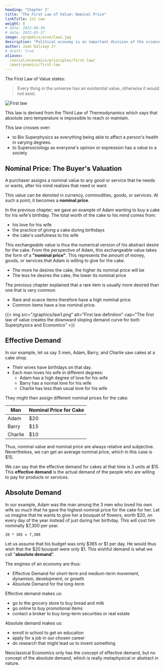 ```yaml
---
heading: "Chapter 1"
title: "The First Law of Value: Nominal Price"
linkTitle: 1st Law
weight: 8
# date: 2022-08-30
# date: 2022-03-27
image: /graphics/econ/law1.jpg
description: "Political economy is an important division of the science of government. The object of government is the happiness of men, united in society"
author: Juan Dalisay Jr
# draft: true
aliases:
  /social/economics/principles/first-law/
  /pantrynomics/first-law
---
```




The First Law of Value states:

>  Every thing in the universe has an existential value, otherwise it would not exist. 

![First law](/graphics/econ/law1.jpg)

This law is derived from the Third Law of Thermodynamics which says that absolute zero temperature is impossible to reach or maintain. 

This law crosses over:
- to Bio Superphysics as everything being able to affect a person's health in varying degrees. 
- to Supersociology as everyone's opinion or expression has a value to a society



## Nominal Price: The Buyer's Valuation

A purchaser assigns a nominal value to any good or service that he needs or wants, after his mind realizes that need or want. 

This value can be denoted in currency, commodities, goods, or services. At such a point, it becomes a **nominal price**. 

In the previous chapter, we gave an example of Adam wanting to buy a cake for his wife's birthday. The total worth of the cake to his mind comes from: 
- his love for his wife
- the practice of giving a cake during birthdays
- the cake's usefulness to his wife

<!-- This worth then forms its exchangeable value.  -->

This exchangeable value is thus the numerical version of his abstract desire for the cake. From the perspective of Adam, this exchangeable value takes the form of a **"nominal price"**. This represents the amount of money, goods, or services that Adam is willing to give for the cake.

- The more he desires the cake, the higher its nominal price will be
- The less he desires the cake, the lower its nominal price

The previous chapter explained that a rare item is usually more desired than one that is very common. 
- Rare and scarce items therefore have a high nominal price.  
- Common items have a low nominal price. 

<!-- It is an objectification of subjective worth. 

If he commonly experiences the price for birthday cakes to be $10, then he will easily assign $10 as the nominal price for the cake. 
 -->

{{< img src="/graphics/law1.png" alt="First law definition" cap="The first law of value creates the downward sloping demand curve for both Superphysics and Economics" >}}


## Effective Demand

In our example, let us say 3 men, Adam, Barry, and Charlie saw cakes at a cake shop.
- Their wives have birthdays on that day.
- Each man loves his wife in different degrees:
  - Adam has a high degree of love for his wife
  - Barry has a normal love for his wife 
  - Charlie has less than usual love for his wife

They might then assign different nominal prices for the cake:

Man | Nominal Price for Cake
--- | ---
Adam | $20
Barry | $15
Charlie | $10

Thus, nominal value and nominal price are always relative and subjective. Nevertheless, we can get an average nominal price, which in this case is $15.

We can say that the effective demand for cakes at that time is 3 units at $15. This **effective demand** is the actual demand of the people who are willing to pay for products or services. 


## Absolute Demand

In our example, Adam was the man among the 3 men who loved his own wife so much that he gave the highest nominal price for the cake for her. Let us imagine that he wants to give her a bouquet of flowers, worth $20, on every day of the year instead of just during her birthday. This will cost him nominally $7,300 per year. 

```
20 * 365 = 7,300
```

Let us assume that his budget was only $365 or $1 per day. He would thus wish that the $20 bouquet were only $1. This wishful demand is what we call "**absolute demand**".

The engines of an economy are thus:
- Effective Demand for short-term and medium-term movement, dynamism, development, or growth
- Absolute Demand for the long-term

Effective demand makes us:
- go to the grocery store to buy bread and milk
- go online to buy promotional items
- contact a broker to buy long-term securities or real estate

Absolute demand makes us:
- enroll in school to get an education
- apply for a job in our chosen career
- do research that might lead us to invent something 

Neoclassical Economics only has the concept of effective demand, but no concept of the absolute demand, which is really metaphysical or abstract in nature.

<!--  to the general society and the personal self, just as energy has a general and special relativity. 

## Natural Limits

Here we natural limits. 
 -->



<!-- Mr. A might not see value in a cake. But Mr. B might, as he might want it for his wife's birthday tomorrow. The value of the cake to Mr. B is then due to:
- his inherent dharma or tao (nature) of giving gifts during birthdays, and
- the tao (nature) of the cake as being a kind of gift. In contrast, an iguana does not have the tao of being a gift, and so Mr. B would not assign value to an iguana, except if his wife were an Iguana-lover (had the tao of loving iguanas). This tao is not present in Mr. A and so he sees no value in the cake.   -->

<!-- Thus, value is always relativistic to the general society and the personal self, just as energy has a general and special relativity.  -->

<!-- 
## The Resulting Concepts from the First Law

The resulting concepts from the First Law of Value are:

- Effective and Absolute Demand
- Nominal Prices
- The Popular social class and cycle

The next post will explain the Second Law or Real Value.
 -->